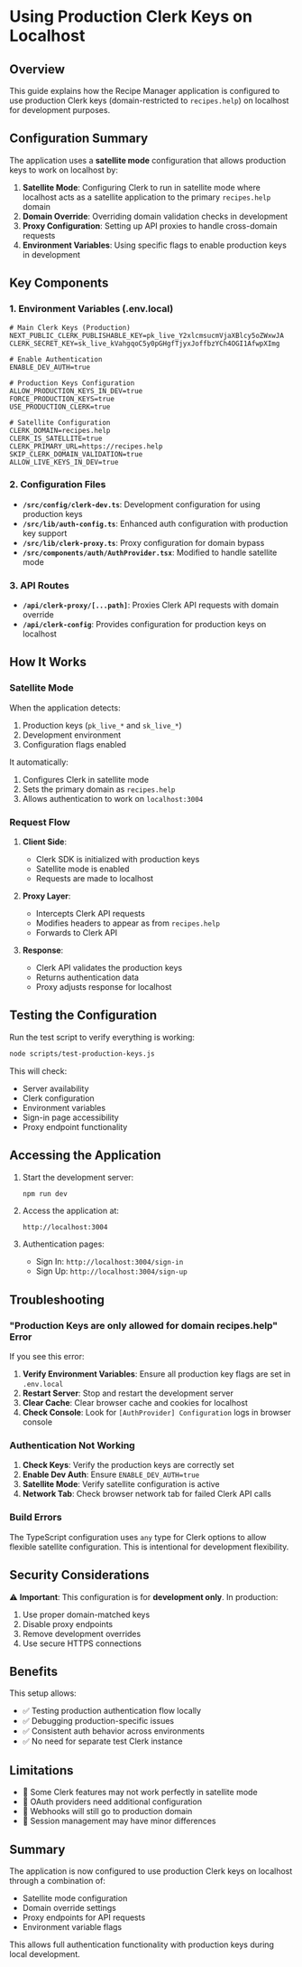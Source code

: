 # Using Production Clerk Keys on Localhost

## Overview

This guide explains how the Recipe Manager application is configured to use production Clerk keys (domain-restricted to `recipes.help`) on localhost for development purposes.

## Configuration Summary

The application uses a **satellite mode** configuration that allows production keys to work on localhost by:

1. **Satellite Mode**: Configuring Clerk to run in satellite mode where localhost acts as a satellite application to the primary `recipes.help` domain
2. **Domain Override**: Overriding domain validation checks in development
3. **Proxy Configuration**: Setting up API proxies to handle cross-domain requests
4. **Environment Variables**: Using specific flags to enable production keys in development

## Key Components

### 1. Environment Variables (.env.local)

```env
# Main Clerk Keys (Production)
NEXT_PUBLIC_CLERK_PUBLISHABLE_KEY=pk_live_Y2xlcmsucmVjaXBlcy5oZWxwJA
CLERK_SECRET_KEY=sk_live_kVahgqoC5y0pGHgfTjyxJoffbzYCh4OGI1AfwpXImg

# Enable Authentication
ENABLE_DEV_AUTH=true

# Production Keys Configuration
ALLOW_PRODUCTION_KEYS_IN_DEV=true
FORCE_PRODUCTION_KEYS=true
USE_PRODUCTION_CLERK=true

# Satellite Configuration
CLERK_DOMAIN=recipes.help
CLERK_IS_SATELLITE=true
CLERK_PRIMARY_URL=https://recipes.help
SKIP_CLERK_DOMAIN_VALIDATION=true
ALLOW_LIVE_KEYS_IN_DEV=true
```

### 2. Configuration Files

- **`/src/config/clerk-dev.ts`**: Development configuration for using production keys
- **`/src/lib/auth-config.ts`**: Enhanced auth configuration with production key support
- **`/src/lib/clerk-proxy.ts`**: Proxy configuration for domain bypass
- **`/src/components/auth/AuthProvider.tsx`**: Modified to handle satellite mode

### 3. API Routes

- **`/api/clerk-proxy/[...path]`**: Proxies Clerk API requests with domain override
- **`/api/clerk-config`**: Provides configuration for production keys on localhost

## How It Works

### Satellite Mode

When the application detects:
1. Production keys (`pk_live_*` and `sk_live_*`)
2. Development environment
3. Configuration flags enabled

It automatically:
1. Configures Clerk in satellite mode
2. Sets the primary domain as `recipes.help`
3. Allows authentication to work on `localhost:3004`

### Request Flow

1. **Client Side**:
   - Clerk SDK is initialized with production keys
   - Satellite mode is enabled
   - Requests are made to localhost

2. **Proxy Layer**:
   - Intercepts Clerk API requests
   - Modifies headers to appear as from `recipes.help`
   - Forwards to Clerk API

3. **Response**:
   - Clerk API validates the production keys
   - Returns authentication data
   - Proxy adjusts response for localhost

## Testing the Configuration

Run the test script to verify everything is working:

```bash
node scripts/test-production-keys.js
```

This will check:
- Server availability
- Clerk configuration
- Environment variables
- Sign-in page accessibility
- Proxy endpoint functionality

## Accessing the Application

1. Start the development server:
   ```bash
   npm run dev
   ```

2. Access the application at:
   ```
   http://localhost:3004
   ```

3. Authentication pages:
   - Sign In: `http://localhost:3004/sign-in`
   - Sign Up: `http://localhost:3004/sign-up`

## Troubleshooting

### "Production Keys are only allowed for domain recipes.help" Error

If you see this error:

1. **Verify Environment Variables**: Ensure all production key flags are set in `.env.local`
2. **Restart Server**: Stop and restart the development server
3. **Clear Cache**: Clear browser cache and cookies for localhost
4. **Check Console**: Look for `[AuthProvider] Configuration` logs in browser console

### Authentication Not Working

1. **Check Keys**: Verify the production keys are correctly set
2. **Enable Dev Auth**: Ensure `ENABLE_DEV_AUTH=true`
3. **Satellite Mode**: Verify satellite configuration is active
4. **Network Tab**: Check browser network tab for failed Clerk API calls

### Build Errors

The TypeScript configuration uses `any` type for Clerk options to allow flexible satellite configuration. This is intentional for development flexibility.

## Security Considerations

⚠️ **Important**: This configuration is for **development only**. In production:

1. Use proper domain-matched keys
2. Disable proxy endpoints
3. Remove development overrides
4. Use secure HTTPS connections

## Benefits

This setup allows:
- ✅ Testing production authentication flow locally
- ✅ Debugging production-specific issues
- ✅ Consistent auth behavior across environments
- ✅ No need for separate test Clerk instance

## Limitations

- 🔸 Some Clerk features may not work perfectly in satellite mode
- 🔸 OAuth providers need additional configuration
- 🔸 Webhooks will still go to production domain
- 🔸 Session management may have minor differences

## Summary

The application is now configured to use production Clerk keys on localhost through a combination of:
- Satellite mode configuration
- Domain override settings
- Proxy endpoints for API requests
- Environment variable flags

This allows full authentication functionality with production keys during local development.